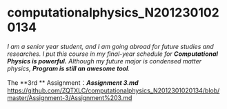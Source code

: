 # computationalphysics_N2012301020134

*I am a senior year student, and I am going abroad for future studies and researches.*
*I put this course in my final-year schedule for __Computational Physics is powerful.__*
*Although my future major is condensed matter physics, __Program is still an awesome tool__.*

The **3rd ** Assignment：*__Assignment 3.md__*
https://github.com/ZQTXLC/computationalphysics_N2012301020134/blob/master/Assignment-3/Assignment%203.md
